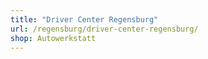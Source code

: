 ```yaml
---
title: "Driver Center Regensburg"
url: /regensburg/driver-center-regensburg/
shop: Autowerkstatt
---
```

